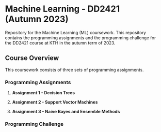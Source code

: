 # Machine Learning - DD2421 (Autumn 2023)

Repository for the Machine Learning (ML) coursework. This repository contains the programming assignments and the programming challenge for the DD2421 course at KTH in the autumn term of 2023.
## Course Overview

This coursework consists of three sets of programming assignments.

### Programming Assignments

1. **Assignment 1 - Decision Trees**

2. **Assignment 2 - Support Vector Machines**

3. **Assignment 3 - Naive Bayes and Ensemble Methods**
  
  ### Programming Challenge
